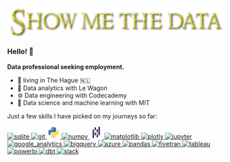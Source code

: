 <p align="center"><img src="cooltext435736123170202.png" align="center" width="500"></p>

### Hello! 👋

**Data professional seeking employment.**

- 🏴󠁧󠁢󠁳󠁣󠁴󠁿 living in The Hague 🇳🇱
- 🌱 Data analytics with Le Wagon 
- ⚙️ Data engineering with Codecademy
- 🔭 Data science and machine learning with MIT


Just a few skills I have picked on my journeys so far:

<p align="centre">
  <a href="https://www.sqlite.org/" target="_blank" rel="noreferrer"> <img src="https://www.vectorlogo.zone/logos/sqlite/sqlite-icon.svg" alt="sqlite" width="30" height="30"/> </a> 
  <a href="https://git-scm.com/" target="_blank" rel="noreferrer"> <img src="https://www.vectorlogo.zone/logos/git-scm/git-scm-icon.svg" alt="git" width="30" height="30"/> </a>
  <a href="https://www.python.org" target="_blank" rel="noreferrer"> <img src="https://raw.githubusercontent.com/devicons/devicon/master/icons/python/python-original.svg" alt="python" width="30"      height="30"/> </a>
<a href="https://numpy.org/" target="_blank" rel="noreferrer"> <img src="https://www.vectorlogo.zone/logos/numpy/numpy-icon.svg" alt="numpy" width="30" height="30"/> </a> 
  <a href="https://pandas.pydata.org/" target="_blank" rel="noreferrer"> <img src="https://raw.githubusercontent.com/devicons/devicon/2ae2a900d2f041da66e950e4d48052658d850630/icons/pandas/pandas-original.svg" alt="pandas" width="30" height="30"/> </a> 
  <a href="https://matplotlib.org/" target="_blank" rel="noreferrer"> <img src="https://matplotlib.org/_static/images/documentation.svg" alt="matplotlib" width="30" height="30"/> </a> 
  <a href="https://plotly.com/" target="_blank" rel="noreferrer"> <img src="https://www.vectorlogo.zone/logos/plot_ly/plot_ly-icon.svg" alt="plotly" width="30" height="30"/> </a> 
  <a href="https://jupyter.org/" target="_blank" rel="noreferrer"> <img src="https://www.vectorlogo.zone/logos/jupyter/jupyter-icon.svg" alt="jupyter" width="30" height="30"/> </a>
<a href="https://analytics.withgoogle.com/" target="_blank" rel="noreferrer"> <img src="https://www.vectorlogo.zone/logos/google_analytics/google_analytics-icon.svg" alt="google_analytics" width="30" height="30"/> </a> 
  <a href="https://cloud.google.com/bigquery" target="_blank" rel="noreferrer"> <img src="https://www.vectorlogo.zone/logos/google_bigquery/google_bigquery-icon.svg" alt="bigquery" width="30"            height="30"/> </a> 
  <a href="https://azure.microsoft.com" target="_blank" rel="noreferrer"> <img src="https://www.vectorlogo.zone/logos/microsoft_azure/microsoft_azure-icon.svg" alt="azure" width="30"            height="30"/> </a> 
  <a href="https://zapier.com/" target="_blank" rel="noreferrer"> <img src="https://www.vectorlogo.zone/logos/zapier/zapier-icon.svg" alt="pandas" width="30" height="30"/> </a>  
  <a href="https://www.fivetran.com/" target="_blank" rel="noreferrer"> <img src="https://www.vectorlogo.zone/logos/fivetran/fivetran-icon.svg" alt="fivetran" width="30" height="30"/> </a> 
  <a href="https://www.tableau.com/" target="_blank" rel="noreferrer"> <img src="https://vectorwiki.com/images/wbGV8__tableau-software.svg" alt="tableau" width="30" height="30"/> </a>
  <a href="https://powerbi.microsoft.com/en-au/" target="_blank" rel="noreferrer"> <img src="https://www.vectorlogo.zone/logos/microsoft_powerbi/microsoft_powerbi-icon.svg" alt="powerbi" width="30" height="30"/> </a>
 <a href="https://www.getdbt.com/" target="_blank" rel="noreferrer"> <img src="https://upload.vectorlogo.zone/logos/getdbt/images/bfd2e20c-3067-4898-861d-7e2913beb27f.svg" alt="dbt" width="30" height="30"/> </a>
  <a href="https://slack.com/" target="_blank" rel="noreferrer"> <img src="https://www.vectorlogo.zone/logos/slack/slack-icon.svg" alt="slack" width="30" height="30"/> </a>
  
</p>


